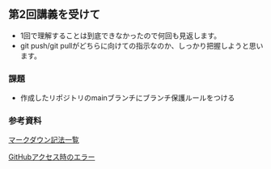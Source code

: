 ## 第2回講義を受けて

* 1回で理解することは到底できなかったので何回も見返します。
* git push/git pullがどちらに向けての指示なのか、しっかり把握しようと思います。

### 課題

* 作成したリポジトリのmainブランチにブランチ保護ルールをつける

### 参考資料

[マークダウン記法一覧](https://qiita.com/kamorits/items/6f342da395ad57468ae3)

[GitHubアクセス時のエラー](https://qiita.com/NumLock7019/items/c867e01c5451dc7d06e3)